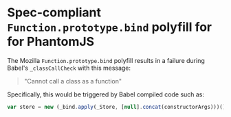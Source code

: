 # Spec-compliant `Function.prototype.bind` polyfill for for PhantomJS

The Mozilla `Function.prototype.bind` polyfill results in a failure during
Babel's `_classCallCheck` with this message:

> "Cannot call a class as a function"

Specifically, this would be triggered by Babel compiled code such as:

```js
var store = new (_bind.apply(_Store, [null].concat(constructorArgs)))();
```
